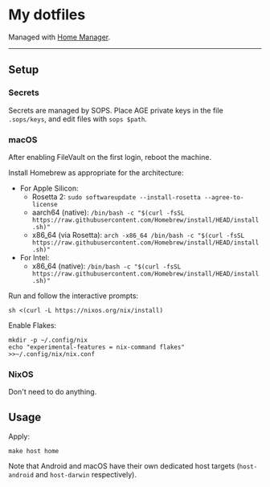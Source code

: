 # My dotfiles

Managed with [Home Manager](https://github.com/nix-community/home-manager).

---

## Setup

### Secrets

Secrets are managed by SOPS. Place AGE private keys in the file `.sops/keys`, and edit files with `sops $path`.

### macOS

After enabling FileVault on the first login, reboot the machine.

Install Homebrew as appropriate for the architecture:

- For Apple Silicon:
  - Rosetta 2: `sudo softwareupdate --install-rosetta --agree-to-license`
  - aarch64 (native): `/bin/bash -c "$(curl -fsSL https://raw.githubusercontent.com/Homebrew/install/HEAD/install.sh)"`
  - x86_64 (via Rosetta): `arch -x86_64 /bin/bash -c "$(curl -fsSL https://raw.githubusercontent.com/Homebrew/install/HEAD/install.sh)"`
- For Intel:
  - x86_64 (native): `/bin/bash -c "$(curl -fsSL https://raw.githubusercontent.com/Homebrew/install/HEAD/install.sh)"`

Run and follow the interactive prompts:

```console
sh <(curl -L https://nixos.org/nix/install)
```

Enable Flakes:

```console
mkdir -p ~/.config/nix
echo "experimental-features = nix-command flakes" >>~/.config/nix/nix.conf
```

### NixOS

Don't need to do anything.

## Usage

Apply:

```console
make host home
```

Note that Android and macOS have their own dedicated host targets (`host-android` and `host-darwin` respectively).
